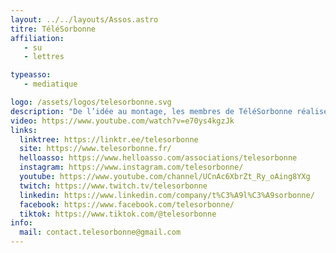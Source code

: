 ```yaml
---
layout: ../../layouts/Assos.astro
titre: TéléSorbonne
affiliation: 
   - su
   - lettres

typeasso: 
   - mediatique

logo: /assets/logos/telesorbonne.svg
description: "De l’idée au montage, les membres de TéléSorbonne réalisent des vidéos sur la vie universitaire, les sorties culturelles, une émission mensuelle, et des court-métrages au sein des pôles Pop Culture, Journalisme et Fiction. Le pôle Communication présente le monde de l’audiovisuel en organisant des Masterclass et le Festival National du Court-Métrage Étudiant."
video: https://www.youtube.com/watch?v=e70ys4kgzJk
links:
  linktree: https://linktr.ee/telesorbonne
  site: https://www.telesorbonne.fr/
  helloasso: https://www.helloasso.com/associations/telesorbonne
  instagram: https://www.instagram.com/telesorbonne/
  youtube: https://www.youtube.com/channel/UCnAc6XbrZt_Ry_oAing8YXg
  twitch: https://www.twitch.tv/telesorbonne
  linkedin: https://www.linkedin.com/company/t%C3%A9l%C3%A9sorbonne/
  facebook: https://www.facebook.com/telesorbonne/
  tiktok: https://www.tiktok.com/@telesorbonne
info:
  mail: contact.telesorbonne@gmail.com
---
```

